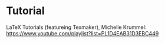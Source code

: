 # Tutorial


LaTeX Tutorials (featureing Texmaker), Michelle Krummel:
https://www.youtube.com/playlist?list=PL1D4EAB31D3EBC449
